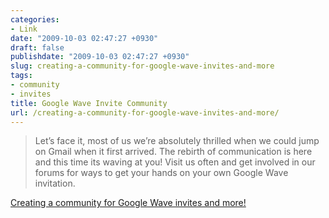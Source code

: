 ```yaml
---
categories:
- Link
date: "2009-10-03 02:47:27 +0930"
draft: false
publishdate: "2009-10-03 02:47:27 +0930"
slug: creating-a-community-for-google-wave-invites-and-more
tags:
- community
- invites
title: Google Wave Invite Community
url: /creating-a-community-for-google-wave-invites-and-more/
---
```

> Let’s face it, most of us we’re absolutely thrilled when we could jump
> on Gmail when it first arrived. The rebirth of communication is here
> and this time its waving at you! Visit us often and get involved in
> our forums for ways to get your hands on your own Google Wave
> invitation.

[Creating a community for Google Wave invites and
more!](http://googlewaveinvites.com/)